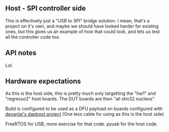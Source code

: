 ## Host - SPI controller side

This is effectively just a "USB to SPI" bridge solution.  I mean, that's a
project on it's own, and maybe we should have looked harder for existing ones,
but this gives us an example of how that could look, and lets us test all the
controller code too.

## API notes
Lol.

## Hardware expectations
As this is the host side, this is pretty much only targetting the "hw1" and
"regresso2" host boards.  The DUT boards are then "all stm32 nucleos"

Build is configured to be used as a DFU payload on boards configured with
[devanlai's dapboot project](https://github.com/devanlai/dapboot)
(One less cable for _using_ as this is the host side)

FreeRTOS for USB, more exercise for that code.
pyusb for the host code.
